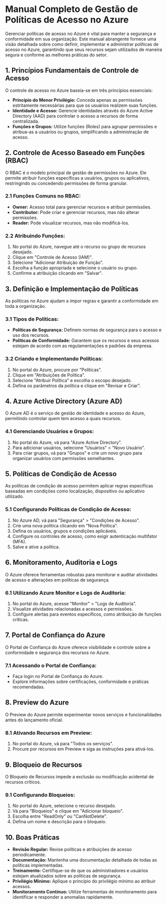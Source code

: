 # Manual Completo de Gestão de Políticas de Acesso no Azure

Gerenciar políticas de acesso no Azure é vital para manter a segurança e conformidade em sua organização. Este manual abrangente fornece uma visão detalhada sobre como definir, implementar e administrar políticas de acesso no Azure, garantindo que seus recursos sejam utilizados de maneira segura e conforme as melhores práticas do setor.

## 1. Princípios Fundamentais de Controle de Acesso

O controle de acesso no Azure baseia-se em três princípios essenciais:
- **Princípio do Menor Privilégio:** Conceda apenas as permissões estritamente necessárias para que os usuários realizem suas funções.
- **Identidade e Acesso:** Gerencie identidades através do Azure Active Directory (AAD) para controlar o acesso a recursos de forma centralizada.
- **Funções e Grupos:** Utilize funções (Roles) para agrupar permissões e atribua-as a usuários ou grupos, simplificando a administração de acesso.

## 2. Controle de Acesso Baseado em Funções (RBAC)

O RBAC é o modelo principal de gestão de permissões no Azure. Ele permite atribuir funções específicas a usuários, grupos ou aplicativos, restringindo ou concedendo permissões de forma granular.

### 2.1 Funções Comuns no RBAC:
- **Owner:** Acesso total para gerenciar recursos e atribuir permissões.
- **Contributor:** Pode criar e gerenciar recursos, mas não alterar permissões.
- **Reader:** Pode visualizar recursos, mas não modificá-los.

### 2.2 Atribuindo Funções:
1. No portal do Azure, navegue até o recurso ou grupo de recursos desejado.
2. Clique em "Controle de Acesso (IAM)".
3. Selecione "Adicionar Atribuição de Função".
4. Escolha a função apropriada e selecione o usuário ou grupo.
5. Confirme a atribuição clicando em "Salvar".

## 3. Definição e Implementação de Políticas

As políticas no Azure ajudam a impor regras e garantir a conformidade em toda a organização.

### 3.1 Tipos de Políticas:
- **Políticas de Segurança:** Definem normas de segurança para o acesso e uso dos recursos.
- **Políticas de Conformidade:** Garantem que os recursos e seus acessos estejam de acordo com as regulamentações e padrões da empresa.

### 3.2 Criando e Implementando Políticas:
1. No portal do Azure, procure por "Políticas".
2. Clique em "Atribuições de Política".
3. Selecione "Atribuir Política" e escolha o escopo desejado.
4. Defina os parâmetros da política e clique em "Revisar e Criar".

## 4. Azure Active Directory (Azure AD)

O Azure AD é o serviço de gestão de identidade e acesso do Azure, permitindo controlar quem tem acesso a quais recursos.

### 4.1 Gerenciando Usuários e Grupos:
1. No portal do Azure, vá para "Azure Active Directory".
2. Para adicionar usuários, selecione "Usuários" > "Novo Usuário".
3. Para criar grupos, vá para "Grupos" e crie um novo grupo para organizar usuários com permissões semelhantes.

## 5. Políticas de Condição de Acesso

As políticas de condição de acesso permitem aplicar regras específicas baseadas em condições como localização, dispositivo ou aplicativo utilizado.

### 5.1 Configurando Políticas de Condição de Acesso:
1. No Azure AD, vá para "Segurança" > "Condições de Acesso".
2. Crie uma nova política clicando em "Nova Política".
3. Defina os usuários, grupos e condições aplicáveis.
4. Configure os controles de acesso, como exigir autenticação multifator (MFA).
5. Salve e ative a política.

## 6. Monitoramento, Auditoria e Logs

O Azure oferece ferramentas robustas para monitorar e auditar atividades de acesso e alterações em políticas de segurança.

### 6.1 Utilizando Azure Monitor e Logs de Auditoria:
1. No portal do Azure, acesse "Monitor" > "Logs de Auditoria".
2. Visualize atividades relacionadas a acessos e permissões.
3. Configure alertas para eventos específicos, como atribuição de funções críticas.

## 7. Portal de Confiança do Azure

O Portal de Confiança do Azure oferece visibilidade e controle sobre a conformidade e segurança dos recursos no Azure.

### 7.1 Acessando o Portal de Confiança:
- Faça login no Portal de Confiança do Azure.
- Explore informações sobre certificações, conformidade e práticas recomendadas.

## 8. Preview do Azure

O Preview do Azure permite experimentar novos serviços e funcionalidades antes do lançamento oficial.

### 8.1 Ativando Recursos em Preview:
1. No portal do Azure, vá para "Todos os serviços".
2. Procure por recursos em Preview e siga as instruções para ativá-los.

## 9. Bloqueio de Recursos

O Bloqueio de Recursos impede a exclusão ou modificação acidental de recursos críticos.

### 9.1 Configurando Bloqueios:
1. No portal do Azure, selecione o recurso desejado.
2. Vá para "Bloqueios" e clique em "Adicionar bloqueio".
3. Escolha entre "ReadOnly" ou "CanNotDelete".
4. Defina um nome e descrição para o bloqueio.

## 10. Boas Práticas

- **Revisão Regular:** Revise políticas e atribuições de acesso periodicamente.
- **Documentação:** Mantenha uma documentação detalhada de todas as políticas implementadas.
- **Treinamento:** Certifique-se de que os administradores e usuários estejam atualizados sobre as políticas de segurança.
- **Privilégio Mínimo:** Aplique o princípio do privilégio mínimo ao atribuir acessos.
- **Monitoramento Contínuo:** Utilize ferramentas de monitoramento para identificar e responder a anomalias rapidamente.


